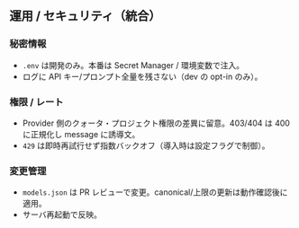 ## 運用 / セキュリティ（統合）

### 秘密情報
- `.env` は開発のみ。本番は Secret Manager / 環境変数で注入。
- ログに API キー/プロンプト全量を残さない（dev の opt-in のみ）。

### 権限 / レート
- Provider 側のクォータ・プロジェクト権限の差異に留意。403/404 は 400 に正規化し message に誘導文。
- `429` は即時再試行せず指数バックオフ（導入時は設定フラグで制御）。

### 変更管理
- `models.json` は PR レビューで変更。canonical/上限の更新は動作確認後に適用。
- サーバ再起動で反映。


